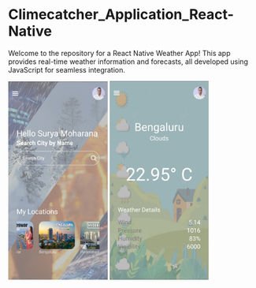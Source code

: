 # Climecatcher_Application_React-Native
Welcome to the repository for a React Native Weather App! This app provides real-time weather information and forecasts, all developed using JavaScript for seamless integration.


<img src="assets/Images/Show1.jpg" alt="Weather App Screenshot 1" style="width: 40%;">
<img src="assets/Images/Show2.jpg" alt="Weather App Screenshot 2" style="width: 40%;">


